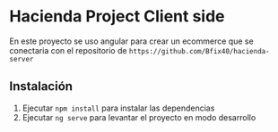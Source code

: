 # Hacienda Project Client side

En este proyecto se uso angular para crear un ecommerce que se conectaria con el repositorio de `https://github.com/Bfix40/hacienda-server`


## Instalación

1. Ejecutar `npm install` para instalar las dependencias
2. Ejecutar `ng serve` para levantar el proyecto en modo desarrollo